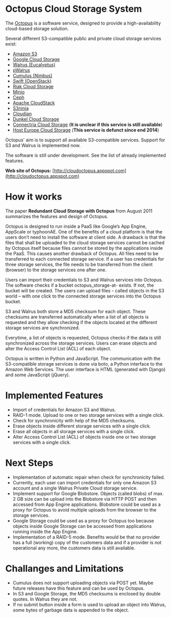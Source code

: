 # Octopus Cloud Storage System

The [Octopus](http://cloudoctopus.appspot.com/) is a software service, designed to provide a high-availability cloud-based storage solution.

Several different S3-compatible public and private cloud storage services exist:

- [Amazon S3](http://aws.amazon.com/s3/)
- [Google Cloud Storage](https://cloud.google.com/storage/)
- [Walrus (Eucalyptus)](https://github.com/eucalyptus/eucalyptus)
- [pWalrus](http://www.pdl.cmu.edu/pWalrus/)
- [Cumulus (Nimbus)](https://github.com/nimbusproject/nimbus)
- [Swift (OpenStack)](https://github.com/openstack/swift)
- [Riak Cloud Storage](https://github.com/basho/riak_cs)
- [Minio](https://github.com/minio/minio)
- [Ceph](http://ceph.com/)
- [Apache CloudStack](https://cloudstack.apache.org/)
- [S3ninja](https://github.com/scireum/s3ninja)
- [Cloudian](http://www.cloudian.com/)
- [Dunkel Cloud Storage](https://www.dunkel.de/s3)
- [Connectria Cloud Storage](https://www.mh.connectria.com/rp/order/cloud_storage_index) (**It is unclear if this service is still available**)
- [Host Europe Cloud Storage](http://www.hosteurope.de/produkte/cloud-storage) (**This service is defunct since end 2014**)

Octopus' aim is to support all available S3-compatible services. Support for S3 and Walrus is implemented now.

The software is still under development. See the list of already implemented features.

**Web site of Octopus:** [http://cloudoctopus.appspot.com](http://cloudoctopus.appspot.com)

# How it works

The paper **Redundant Cloud Storage with Octopus** from August 2011 summarizes the features and design of Octopus.

Octopus is designed to run inside a PaaS like Google’s App Engine, AppScale or typhoonAE. One of the benefits of a cloud platform is that the users don’t need to install the software at client side. A drawback is that the files that shall be uploaded to the cloud storage services cannot be cached by Octopus itself because files cannot be stored by the applications inside the PaaS. This causes another drawback of Octopus. All files need to be transferred to each connected storage service. If a user has credentials for three storage services, the file needs to be transferred from the client (browser) to the storage services one after one.

Users can import their credentials to S3 and Walrus services into Octopus. The software checks if a bucket octopus_storage-at-<username> exists. If not, the bucket will be created. The users can upload files - called objects in the S3 world – with one click to the connected storage services into the Octopus bucket.

S3 and Walrus both store a MD5 checksum for each object. These checksums are transferred automatically when a list of all objects is requested and they allow checking if the objects located at the different storage services are synchronized.

Everytime, a list of objects is requested, Octopus checks if the data is still synchronized across the storage services. Users can erase objects and alter the Access Control List (ACL) of each object.

Octopus is written in Python and JavaScript. The communication with the S3-compatible storage services is done via boto, a Python interface to the Amazon Web Services. The user interface is HTML (generated with Django) and some JavaScript (jQuery).

# Implemented Features

- Import of credentials for Amazon S3 and Walrus.
- RAID-1 mode. Upload to one or two storage services with a single click.
- Check for synchronicity with help of the MD5 checksums.
- Erase objects inside different storage services with a single click.
- Erase all objects in all storage services with a single click.
- Alter Access Control List (ACL) of objects inside one or two storage services with a single click.

# Next Steps

- Implementation of automatic repair when check for synchronicity failed.
- Currently, each user can import credentials for only one Amazon S3 account and a single Walrus Private Cloud storage service.
- Implement support for Google Blobstore. Objects (called blobs) of max. 2 GB size can be upload into the Blobstore via HTTP POST and then accessed from App Engine applications. Blobstore could be used as a proxy for Octopus to avoid multiple uploads from the browser to the storage services.
- Google Storage could be used as a proxy for Octopus too because objects inside Google Storage can be accessed from applications running inside the App Engine.
- Implementation of a RAID-5 mode. Benefits would be that no provider has a full (working) copy of the customers data and if a provider is not operational any more, the customers data is still available.

# Challanges and Limitations

- Cumulus does not support uploading objects via POST yet. Maybe future releases have this feature and can be used by Octopus.
- In S3 and Google Storage, the MD5 checksums is enclosed by double quotes. In Walrus they are not.
- If no submit button inside a form is used to upload an object into Walrus, some bytes of garbage data is appended to the object.
